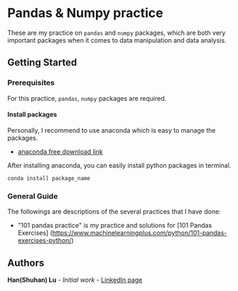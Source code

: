 # Pandas & Numpy practice

These are my practice on `pandas` and `numpy` packages, which are both very important packages when it comes to data manipulation and data analysis.

## Getting Started

### Prerequisites

For this practice, `pandas`, `numpy` packages are required.

#### Install packages

Personally, I recommend to use anaconda which is easy to manage the packages.
* [anaconda free download link](https://www.anaconda.com/distribution/#download-section)

After installing anaconda, you can easily install python packages in terminal. 
```
conda install package_name
```
### General Guide
The followings are descriptions of the several practices that I have done:
* "101 pandas practice" is my practice and solutions for [101 Pandas Exercises] (https://www.machinelearningplus.com/python/101-pandas-exercises-python/)
 
## Authors

**Han(Shuhan) Lu** - *Initial work* - [LinkedIn page](https://www.linkedin.com/in/shuhan-lu/)


